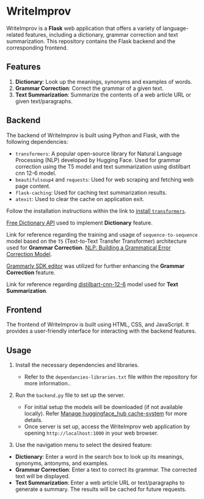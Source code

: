 # WriteImprov

WriteImprov is a **Flask** web application that offers a variety of language-related features, including a dictionary, grammar correction and text summarization. This repository contains the Flask backend and the corresponding frontend.


## Features

1. **Dictionary**: Look up the meanings, synonyms and examples of words.
3. **Grammar Correction**: Correct the grammar of a given text.
2. **Text Summarization**: Summarize the contents of a web article URL or given text/paragraphs.


## Backend

The backend of WriteImprov is built using Python and Flask, with the following dependencies:

- `transformers`: A popular open-source library for Natural Language Processing (NLP) developed by  Hugging Face. Used for grammar correction using the T5 model and text summarization using distilbart cnn 12-6 model.
- `beautifulsoup4` and `requests`: Used for web scraping and fetching web page content.
- `flask-caching`: Used for caching text summarization results.
- `atexit`: Used to clear the cache on application exit.

Follow the installation instructions within the link to [install `transformers`](https://huggingface.co/docs/transformers/installation).

[Free Dictionary API](https://dictionaryapi.dev/) used to implement **Dictionary** feature.

Link for reference regarding the training and usage of `sequence-to-sequence` model based on the `T5` (Text-to-Text Transfer Transformer) architecture used for **Grammar Correction**. [NLP: Building a Grammatical Error Correction Model](https://towardsdatascience.com/nlp-building-a-grammatical-error-correction-model-deep-learning-analytics-c914c3a8331b).

[Grammarly SDK editor](https://developer.grammarly.com/) was utilized for further enhancing the **Grammar Correction** feature.

Link  for reference regarding [distilbart-cnn-12-6](https://huggingface.co/sshleifer/distilbart-cnn-12-6) model used for **Text Summarization**.


## Frontend

The frontend of WriteImprov is built using HTML, CSS, and JavaScript. It provides a user-friendly interface for interacting with the backend features.


## Usage

1. Install the necessary dependencies and libraries.
   - Refer to the `dependancies-libraries.txt` file within the repository for more information..

2. Run the `backend.py` file to set up the server.
   - For initial setup the models will be downloaded (if not available locally). Refer [Manage huggingface_hub  cache-system](https://huggingface.co/docs/huggingface_hub/guides/manage-cache) for more details.
   - Once server is set up, access the WriteImprov web application by  opening `http://localhost:1000` in your web browser.

3.  Use the navigation menu to select the desired feature:
   - **Dictionary**: Enter a word in the search box to look up its meanings, synonyms, antonyms, and examples.
   - **Grammar Correction**: Enter a text to correct its grammar. The corrected text will be displayed.
   - **Text Summarization**: Enter a web article URL or text/paragraphs to generate a summary. The results will be cached for future requests.
